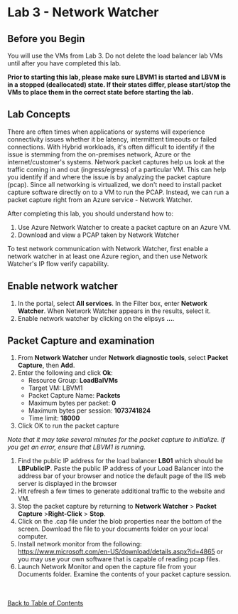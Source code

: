 
# Lab 3 - Network Watcher

## Before you Begin

You will use the VMs from Lab 3.  Do not delete the load balancer lab VMs until after you have completed this lab.  

**Prior to starting this lab, please make sure LBVM1 is started and LBVM is in a stopped (deallocated) state.  If their states differ, please start/stop the VMs to place them in the correct state before starting the lab.**


## Lab Concepts

There are often times when applications or systems will experience connectivity issues whether it be latency, intermittent timeouts or failed connections.  With Hybrid workloads, it's often difficult to identify if the issue is stemming from the on-premises network, Azure or the internet/customer's systems.  Network packet captures help us look at the traffic coming in and out (ingress/egress) of a particular VM.  This can help you identify if and where the issue is by analyzing the packet capture (pcap).  Since all networking is virtualized, we don't need to install packet capture software directly on to a VM to run the PCAP.  Instead, we can run a packet capture right from an Azure service - Network Watcher.

After completing this lab, you should understand how to:
1. Use Azure Network Watcher to create a packet capture on an Azure VM.
2. Download and view a PCAP taken by Network Watcher


To test network communication with Network Watcher, first enable a network watcher in at least one Azure region, and then use Network Watcher's IP flow verify capability.

## Enable network watcher

1. In the portal, select **All services**. In the Filter box, enter **Network Watcher**. When Network Watcher appears in the results, select it.
1. Enable network watcher by clicking on the elipsys **...**.

## Packet Capture and examination

1. From **Network Watcher** under **Network diagnostic tools**, select **Packet Capture**, then **Add**.
2. Enter the following and click **Ok**:
   - Resource Group: **LoadBalVMs**
   - Target VM: LBVM1
   - Packet Capture Name: **Packets**
   - Maximum bytes per packet: **0**
   - Maximum bytes per session: **1073741824**
   - Time limit: **18000**
3. Click OK to run the packet capture

*Note that it may take several minutes for the packet capture to initialize.  If you get an error, ensure that LBVM1 is running.*

1. Find the public IP address for the load balancer **LB01** which should be **LBPublicIP**.  Paste the public IP address of your Load Balancer into the address bar of your browser and notice the default page of the IIS web server is displayed in the browser
2. Hit refresh a few times to generate additional traffic to the website and VM.
3. Stop the packet capture by returning to **Network Watcher** > **Packet Capture** >**Right-Click** > **Stop**.
4. Click on the .cap file under the blob properties near the bottom of the screen.  Download the file to your documents folder on your local computer.
5. Install network monitor from the following: <https://www.microsoft.com/en-US/download/details.aspx?id=4865> or you may use your own software that is capable of reading pcap files.
6. Launch Network Monitor and open the capture file from your Documents folder.  Examine the contents of your packet capture session.

<br></br>
[Back to Table of Contents](./index.md#3-networking)